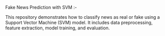 Fake News Prediction with SVM :-

This repository demonstrates how to classify news as real or fake using a Support Vector Machine (SVM) model.
It includes data preprocessing, feature extraction, model training, and evaluation.
